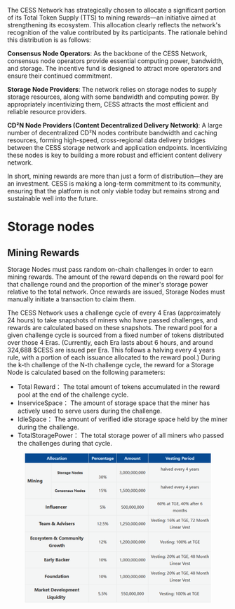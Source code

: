 The CESS Network has strategically chosen to allocate a significant portion of its Total Token Supply (TTS) to mining rewards—an initiative aimed at strengthening its ecosystem. This allocation clearly reflects the network's recognition of the value contributed by its participants. The rationale behind this distribution is as follows:

**Consensus Node Operators**: 
As the backbone of the CESS Network, consensus node operators provide essential computing power, bandwidth, and storage. The incentive fund is designed to attract more operators and ensure their continued commitment.

**Storage Node Providers**: 
The network relies on storage nodes to supply storage resources, along with some bandwidth and computing power. By appropriately incentivizing them, CESS attracts the most efficient and reliable resource providers.

**CD²N Node Providers (Content Decentralized Delivery Network)**: 
A large number of decentralized CD²N nodes contribute bandwidth and caching resources, forming high-speed, cross-regional data delivery bridges between the CESS storage network and application endpoints. Incentivizing these nodes is key to building a more robust and efficient content delivery network.

In short, mining rewards are more than just a form of distribution—they are an investment. CESS is making a long-term commitment to its community, ensuring that the platform is not only viable today but remains strong and sustainable well into the future.

# Storage nodes
## Mining Rewards
Storage Nodes must pass random on-chain challenges in order to earn mining rewards. The amount of the reward depends on the reward pool for that challenge round and the proportion of the miner's storage power relative to the total network. Once rewards are issued, Storage Nodes must manually initiate a transaction to claim them.

The CESS Network uses a challenge cycle of every 4 Eras (approximately 24 hours) to take snapshots of miners who have passed challenges, and rewards are calculated based on these snapshots. The reward pool for a given challenge cycle is sourced from a fixed number of tokens distributed over those 4 Eras. (Currently, each Era lasts about 6 hours, and around 324,688 $CESS are issued per Era. This follows a halving every 4 years rule, with a portion of each issuance allocated to the reward pool.)
During the k-th challenge of the N-th challenge cycle, the reward for a Storage Node is calculated based on the following parameters:

- Total Reward： The total amount of tokens accumulated in the reward pool at the end of the challenge cycle.
- InserviceSpace： The amount of storage space that the miner has actively used to serve users during the challenge.
- IdleSpace： The amount of verified idle storage space held by the miner during the challenge.
- TotalStoragePower： The total storage power of all miners who passed the challenges during that cycle.

<figure><img src="../assets/tokenomics/distribution.png" alt=""><figcaption><p> </p></figcaption></figure>
